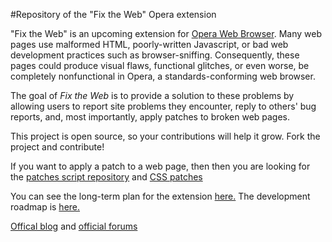 #Repository of the "Fix the Web" Opera extension

"Fix the Web" is an upcoming extension for [Opera Web Browser](http://www.opera.com/browser). Many web pages use malformed HTML, poorly-written Javascript, or bad web development practices such as browser-sniffing. Consequently, these pages could produce visual flaws, functional glitches, or even worse, be completely nonfunctional in Opera, a standards-conforming web browser. 

The goal of *Fix the Web* is to provide a solution to these problems by allowing users to report site problems they encounter, reply to others' bug reports, and, most importantly, apply patches to broken web pages.

This project is open source, so your contributions will help it grow. Fork the project and contribute!

If you want to apply a patch to a web page, then then you are looking for the [patches script repository](https://github.com/cyberstream/Fix-the-Web-Patch-Script) and [CSS patches](http://github.com/cyberstream/Fix-the-Web-CSS-Patches)

You can see the long-term plan for the extension [here.](http://my.opera.com/community/forums/findpost.pl?id=11505222)
The development roadmap is [here.](http://my.opera.com/community/forums/findpost.pl?id=11512302)

[Offical blog](http://my.opera.com/fix-the-web/blog/) and [official forums](http://my.opera.com/fix-the-web/forums/)